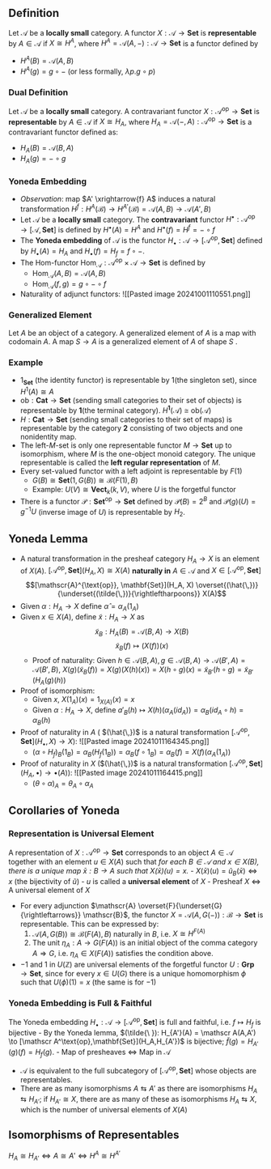 ## Definition
Let $\mathscr A$ be a **locally small** category. A functor $X: \mathscr A \rightarrow \mathbf{Set}$ is **representable** by $A \in \mathscr A$ if $X \cong H^A$, where $H^A = \mathscr A(A,-) : \mathscr A \rightarrow \mathbf{Set}$ is a functor defined by 
- $H^A(B) = \mathscr A(A,B)$
- $H^A(g)= g \circ -$ (or less formally, $\lambda p. g\circ p$)
### Dual Definition
Let $\mathscr A$ be a **locally small** category. A contravariant functor $X: \mathscr A^\text{op} \rightarrow \mathbf{Set}$ is **representable** by $A \in \mathscr A$ if $X \cong H_A$, where $H_A = \mathscr A(-,A) : \mathscr A^\text{op} \to \mathbf{Set}$ is a contravariant functor defined as:
- $H_A(B) = \mathscr A(B, A)$
- $H_A(g) = - \circ g$
### Yoneda Embedding
- *Observation*: map $A' \xrightarrow{f} A$ induces a natural transformation $H^f : H^A(\mathscr B) \to H^{A'}(\mathscr B) = \mathscr A(A,B) \to \mathscr A(A',B)$  
- Let $\mathscr A$ be a **locally small** category. The **contravariant** functor $H^\bullet: \mathscr A ^ \text{op} \rightarrow [\mathscr A, \mathbf{Set}]$ is defined by $H^\bullet(A) = H^A$ and $H^\bullet(f) = H^f = - \circ f$
- The **Yoneda embedding** of $\mathscr A$ is the functor $H_\bullet: \mathscr A \to [\mathscr A^\text{op},\mathbf{Set}]$ defined by $H_\bullet(A) = H_A$ and $H_\bullet(f) = H_f = f \circ -$. 
- The Hom-functor $\text{Hom}_\mathscr A : \mathscr A ^\text{op} \times \mathscr A \to \mathbf{Set}$ is defined by 
	- $\text{Hom}_\mathscr A(A,B) = \mathscr A(A,B)$
	- $\text{Hom}_\mathscr A (f,g) = g \circ -\circ f$
- Naturality of adjunct functors:
	![[Pasted image 20241001110551.png]]
### Generalized Element
Let $A$ be an object of a category. A generalized element of $A$ is a map with codomain $A$. A map $S \to A$ is a generalized element of $A$ of shape $S$ .
### Example
- $1_{\mathbf{Set}}$ (the identity functor) is representable by $1$(the singleton set), since $H^1(A) \cong A$
- $\text{ob}: \mathbf{Cat} \rightarrow \mathbf{Set}$ (sending small categories to their set of objects) is representable by $\mathbf{1}$(the terminal category). $H^{\mathbf{1}}(\mathscr A) \cong \text{ob}(\mathscr A)$ 
- $H: \mathbf{Cat} \rightarrow \mathbf{Set}$ (sending small categories to their set of maps) is representable by the category $\mathbf 2$ consisting of two objects and one nonidentity map.
- The left-$M$-set is only one representable functor $M \rightarrow \mathbf{Set}$ up to isomorphism, where $M$ is the one-object monoid category. The unique representable is called the **left regular representation** of $M$.
- Every set-valued functor with a left adjoint is representable by $F(1)$ 
	- $G(B) \cong \mathbf{Set}(1,G(B)) \cong \mathscr B(F(1),B)$
	- Example: $U(V) \cong \mathbf{Vect}_k(k,V)$, where $U$ is the forgetful functor
- There is a functor $\mathscr P: \mathbf{Set}^\text{op} \to \mathbf{Set}$ defined by $\mathscr P(B) = 2^B$ and $\mathscr P(g)(U) = g^{-1}U$ (inverse image of $U$) is representable by $H_2$.
## Yoneda Lemma
- A natural transformation in the presheaf category $H_A → X$ is an element of $X(A)$. $[\mathscr A^\text{op}, \mathbf {Set} ] (H_A,X) \cong X(A)$ **naturally in** $A\in \mathscr A$ and $X \in [\mathscr A^\text{op}, \mathbf {Set} ]$
$$[\mathscr{A}^{\text{op}}, \mathbf{Set}](H_A, X) \overset{(\hat{\,})}{\underset{(\tilde{\,})}{\rightleftharpoons}} X(A)$$
- Given $\alpha : H_A\to X$ define $\hat \alpha = \alpha_A(1_A)$ 
- Given $x \in X(A)$, define $\tilde x: H_A \to X$ as
$$ \tilde x_B : H_A(B)=\mathscr A(B,A) \to X(B)$$
$$\tilde{x}_B(f) \mapsto (X(f))(x)$$
	- Proof of naturality: Given $h \in \mathscr A(B,A), g \in \mathscr A(B,A) \to \mathscr A(B',A) = \mathscr A(B',B)$, $X(g)(\tilde{x}_B(f)) = X(g)(X(h)(x)) = X(h\circ g)(x) = \tilde{x}_{B'}(h \circ g) = \tilde{x}_{B'}(H_A(g)(h))$ 
- Proof of isomorphism: 
	- Given $x$, $X(1_A)(x) = 1_{X(A)}(x) = x$
	- Given $\alpha : H_A \to X$, define $a'_B(h) \mapsto X(h)(\alpha_A(id_A)) = \alpha_B(id_A \circ h) = \alpha_B(h)$ 
- Proof of naturality in $A$ ( $(\hat{\,})$  is a natural transformation $[\mathscr A^\text{op},\mathbf{Set}](H_\bullet,X) \to X$): 
![[Pasted image 20241011164345.png]]
	- $(\alpha \circ H_f)_B(1_B) = \alpha_B(H_f(1_B))= \alpha_B(f\circ 1_B) = \alpha_B(f) = X(f)(\alpha_A(1_A))$   
- Proof of naturality in $X$ ($(\hat{\,})$  is a natural transformation $[\mathscr A^\text{op},\mathbf{Set}](H_A,\bullet) \to \bullet(A)$):
![[Pasted image 20241011164415.png]]
	- $(\theta \circ \alpha)_A = \theta_A \circ \alpha_A$ 
## Corollaries of Yoneda
### Representation is Universal Element
A representation of $X : \mathscr A^\text{op} \to \mathbf{Set}$ corresponds to an object $A \in \mathscr A$ together with an element $u \in X(A)$ such that *for each $B \in \mathscr A$ and $x \in X(B)$, there is a unique map $\bar x: B \to A$ such that $X(\bar x)(u) = x$.*
	- $X(\bar x)(u) = \tilde u_B(\bar x) \iff x$ (the bijectivity of $\tilde u$) 
	- $u$ is called a **universal element** of $X$
	- Presheaf $X$ $\iff$ A universal element of $X$
- For every adjunction $\mathscr{A} \overset{F}{\underset{G}{\rightleftarrows}} \mathscr{B}$, the functor $X = \mathscr A(A,G(-)): \mathscr B \to \mathbf{Set}$ is representable. This can be expressed by:
	1. $\mathscr{A}(A, G(B)) \cong \mathscr{B}(F(A), B)$ naturally in $B$, i.e. $X \cong H^{F(A)}$
	2. The unit $\eta_A: A \to G(F(A))$ is an initial object of the comma category $A\Rightarrow G$, i.e. $\eta_A \in X(F(A))$ satisfies the condition above.
- $-1$ and $1$ in $U(\mathbb Z)$ are universal elements of the forgetful functor $U: \mathbf{Grp} \to \mathbf{Set}$, since for every $x \in U(G)$ there is a unique homomorphism $\phi$ such that $U(\phi)(1) = x$ (the same is for $-1$)
### Yoneda Embedding is Full & Faithful
The Yoneda embedding $H_\bullet: \mathscr A \to [\mathscr A^\text{op},\mathbf{Set}]$ is full and faithful, i.e. $f \mapsto H_f$ is bijective 
	- By the Yoneda lemma, $(\tilde{\ }): H_{A'}(A) = \mathscr A(A,A')   \to [\mathscr A^\text{op},\mathbf{Set}](H_A,H_{A'})$ is bijective; $\tilde f(g) = H_{A'}(g)(f) = H_f(g)$.
	- Map of presheaves $\iff$ Map in $\mathscr A$
- $\mathscr A$ is equivalent to the full subcategory of $[\mathscr A^\text{op},\mathbf{Set}]$ whose objects are representables. 
- There are as many isomorphisms $A\leftrightarrows A'$  as there are isomorphisms $H_A \leftrightarrows H_{A'}$; if $H_{A'} \cong X$, there are as many of these as isomorphisms $H_A \leftrightarrows X$, which is the number of universal elements of $X(A)$ 
## Isomorphisms of Representables
$H_A \cong H_{A'} \iff A \cong A' \iff H^A \cong H^{A'}$  
